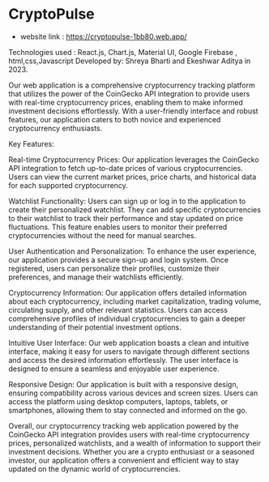 # CryptoPulse

 * website link :  https://cryptopulse-1bb80.web.app/   
 
Technologies used : React.js, Chart.js, Material UI, Google Firebase , html,css,Javascript
Developed by: Shreya Bharti and Ekeshwar Aditya in 2023.

Our web application is a comprehensive cryptocurrency tracking platform that utilizes the power of the CoinGecko API integration to provide users with real-time cryptocurrency prices, enabling them to make informed investment decisions effortlessly. With a user-friendly interface and robust features, our application caters to both novice and experienced cryptocurrency enthusiasts.

Key Features:

Real-time Cryptocurrency Prices: Our application leverages the CoinGecko API integration to fetch up-to-date prices of various cryptocurrencies. Users can view the current market prices, price charts, and historical data for each supported cryptocurrency.

Watchlist Functionality: Users can sign up or log in to the application to create their personalized watchlist. They can add specific cryptocurrencies to their watchlist to track their performance and stay updated on price fluctuations. This feature enables users to monitor their preferred cryptocurrencies without the need for manual searches.

User Authentication and Personalization: To enhance the user experience, our application provides a secure sign-up and login system. Once registered, users can personalize their profiles, customize their preferences, and manage their watchlists efficiently.

Cryptocurrency Information: Our application offers detailed information about each cryptocurrency, including market capitalization, trading volume, circulating supply, and other relevant statistics. Users can access comprehensive profiles of individual cryptocurrencies to gain a deeper understanding of their potential investment options.

Intuitive User Interface: Our web application boasts a clean and intuitive interface, making it easy for users to navigate through different sections and access the desired information effortlessly. The user interface is designed to ensure a seamless and enjoyable user experience.

Responsive Design: Our application is built with a responsive design, ensuring compatibility across various devices and screen sizes. Users can access the platform using desktop computers, laptops, tablets, or smartphones, allowing them to stay connected and informed on the go.

Overall, our cryptocurrency tracking web application powered by the CoinGecko API integration provides users with real-time cryptocurrency prices, personalized watchlists, and a wealth of information to support their investment decisions. Whether you are a crypto enthusiast or a seasoned investor, our application offers a convenient and efficient way to stay updated on the dynamic world of cryptocurrencies.
